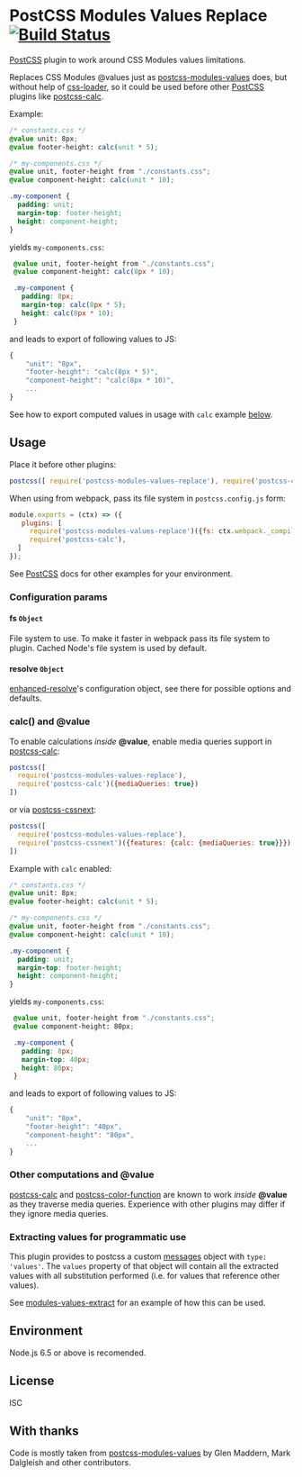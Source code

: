 # PostCSS Modules Values Replace [![Build Status][ci-img]][ci]

[PostCSS] plugin to work around CSS Modules values limitations.

[ci]: https://travis-ci.org/princed/postcss-modules-values-replace
[ci-img]:  https://travis-ci.org/princed/postcss-modules-values-replace.svg
[PostCSS]: https://github.com/postcss/postcss
[css-loader]: https://github.com/webpack/css-loader
[postcss-calc]: https://github.com/postcss/postcss-calc
[postcss-cssnext]: https://github.com/MoOx/postcss-cssnext
[postcss-color-function]: https://github.com/postcss/postcss-color-function
[postcss-modules-values]: https://github.com/css-modules/postcss-modules-values
[modules-values-extract]: https://github.com/alexhisen/modules-values-extract
[enhanced-resolve]: https://github.com/webpack/enhanced-resolve/#contributing
Replaces CSS Modules @values just as [postcss-modules-values] does, but without help of [css-loader],
so it could be used before other [PostCSS] plugins like [postcss-calc].

Example:

```css
/* constants.css */
@value unit: 8px;
@value footer-height: calc(unit * 5);

/* my-components.css */
@value unit, footer-height from "./constants.css";
@value component-height: calc(unit * 10);

.my-component {
  padding: unit;
  margin-top: footer-height;
  height: component-height;
}
```

yields `my-components.css`:

```css
 @value unit, footer-height from "./constants.css";
 @value component-height: calc(8px * 10);

 .my-component {
   padding: 8px;
   margin-top: calc(8px * 5);
   height: calc(8px * 10);
 }
 ```

and leads to export of following values to JS:

```js
{
    "unit": "8px",
    "footer-height": "calc(8px * 5)",
    "component-height": "calc(8px * 10)",
    ...
}
```

See how to export computed values in usage with `calc` example [below](#calc-and-value).

## Usage

Place it before other plugins:
```js
postcss([ require('postcss-modules-values-replace'), require('postcss-calc') ]);
```

When using from webpack, pass its file system in `postcss.config.js` form:

```js
module.exports = (ctx) => ({
   plugins: [
     require('postcss-modules-values-replace')({fs: ctx.webpack._compiler.inputFileSystem}),
     require('postcss-calc'),
  ]
});
```
See [PostCSS] docs for other examples for your environment.

### Configuration params

#### fs `Object` 

File system to use. To make it faster in webpack pass its file system to plugin.
Cached Node's file system is used by default. 

#### resolve `Object`

[enhanced-resolve]'s configuration object, see there for possible options and defaults.  

### calc() and @value

To enable calculations *inside* **@value**, enable media queries support in [postcss-calc]:

```js
postcss([
  require('postcss-modules-values-replace'),
  require('postcss-calc')({mediaQueries: true})
])
```

or via [postcss-cssnext]:

```js
postcss([
  require('postcss-modules-values-replace'),
  require('postcss-cssnext')({features: {calc: {mediaQueries: true}}})
])
```

Example with `calc` enabled:

```css
/* constants.css */
@value unit: 8px;
@value footer-height: calc(unit * 5);

/* my-components.css */
@value unit, footer-height from "./constants.css";
@value component-height: calc(unit * 10);

.my-component {
  padding: unit;
  margin-top: footer-height;
  height: component-height;
}
```

yields `my-components.css`:

```css
 @value unit, footer-height from "./constants.css";
 @value component-height: 80px;

 .my-component {
   padding: 8px;
   margin-top: 40px;
   height: 80px;
 }
 ```

and leads to export of following values to JS:

```js
{
    "unit": "8px",
    "footer-height": "40px",
    "component-height": "80px",
    ...
}
```

### Other computations and @value

[postcss-calc] and [postcss-color-function] are known to work *inside* **@value** as they traverse media queries.
Experience with other plugins may differ if they ignore media queries.  

### Extracting values for programmatic use
This plugin provides to postcss a custom [messages](http://api.postcss.org/Result.html#messages) object with `type: 'values'`.
The `values` property of that object will contain all the extracted values with all substitution performed (i.e. for values that reference other values).

See [modules-values-extract] for an example of how this can be used.

## Environment

Node.js 6.5 or above is recomended.

## License

ISC

## With thanks

Code is mostly taken from [postcss-modules-values] by Glen Maddern, Mark Dalgleish and other contributors.
